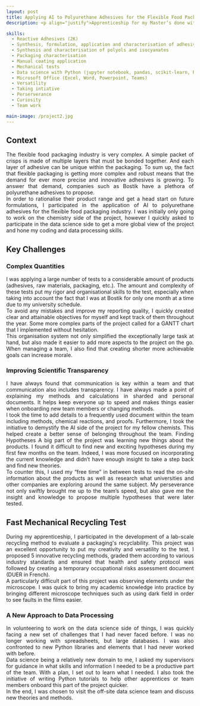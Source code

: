 ```yaml
---
layout: post
title: Applying AI to Polyurethane Adhesives for the Flexible Food Packaging Industry
description: <p align="justify">Apprenticeship for my Master’s done within the Bostik Smart Technology Centre as part of the Polyurethane Flexible Lamination team - Applying AI to polyurethanes adhesives used for the flexible food packaging industry. </p>

skills: 
  - Reactive Adhesives (2K)
  - Synthesis, formulation, application and characterisation of adhesives
  - Synthesis and characterisation of polyols and isocyanates
  - Packaging characterisation
  - Manual coating application
  - Mechanical tests
  - Data science with Python (jupyter notebook, pandas, scikit-learn, RDKit)
  - Microsoft Office (Excel, Word, Powerpoint, Teams)
  - Versatility
  - Taking intiative
  - Perserverance
  - Curiosity
  - Team work

main-image: /project2.jpg
---
```

## Context
<p align="justify"> The flexible food packaging industry is very complex. A simple packet of crisps is made of multiple layers that must be bonded together. And each layer of adhesive can be unique within the packaging. To sum up, the fact that flexible packaging is getting more complex and robust means that the demand for ever more precise and innovative adhesives is growing. To answer that demand, companies such as Bostik have a plethora of polyurethane adhesives to propose.<br/>
In order to rationalise their product range and get a head start on future formulations, I participated in the application of AI to polyurethane adhesives for the flexible food packaging industry. I was initially only going to work on the chemistry side of the project, however I quickly asked to participate in the data science side to get a more global view of the project and hone my coding and data processing skills.</p>

## Key Challenges
### Complex Quantities
<p align="justify">I was applying a large number of tests to a considerable amount of products (adhesives, raw materials, packaging, etc.). The amount and complexity of these tests put my rigor and organisational skills to the test, especially when taking into account the fact that I was at Bostik for only one month at a time due to my university schedule.<br/>
To avoid any mistakes and improve my reporting quality, I quickly created clear and attainable objectives for myself and kept track of them throughout the year. Some more complex parts of the project called for a GANTT chart that I implemented without hesitation.<br/>
This organisation system not only simplified the exceptionally large task at hand, but also made it easier to add more aspects to the project on the go. When managing a team, I also find that creating shorter more achievable goals can increase morale.

### Improving Scientific Transparency
<p align="justify">I have always found that communication is key within a team and that communication also includes transparency. I have always  made a point of explaining my methods and calculations in sharded and personal documents. It helps keep everyone up to speed and makes things easier when onboarding new team members or changing methods.<br/>
I took the time to add details to a frequently used document within the team including methods, chemical reactions, and proofs. Furthermore, I took the initiative to demystify the AI side of the project for my fellow chemists. This helped create a better sense of belonging throughout the team. 
Finding Hypotheses  
A big part of the project was learning new things about the products. I found it difficult to find new and exciting hypotheses during my first few months on the team. Indeed, I was more focused on incorporating the current knowledge and didn’t have enough insight to take a step back and find new theories.<br/>
To counter this, I used my “free time” in between tests to read the on-site information about the products as well as research what universities and other companies are exploring around the same subject. My perseverance not only swiftly brought me up to the team’s speed, but also gave me the insight and knowledge to propose multiple hypotheses that were later tested.</p>

## Fast Mechanical Recycling Test
<p align="justify">During my apprenticeship, I participated in the development of a lab-scale recycling method to evaluate a packaging's recyclability. This project was an excellent opportunity to put my creativity and versatility to the test. I proposed 5 innovative recycling methods, graded them according to various industry standards and ensured that health and safety protocol was followed by creating a temporary occupational risks assessment document (DUER in French).<br/>
A particularly difficult part of this project was observing elements under the microscope. I was quick to bring my academic knowledge into practice by bringing different microscope techniques such as using dark field in order to see faults in the films easier.<br/>


### A New Approach to Data Processing
<p align="justify">In volunteering to work on the data science side of things, I was quickly facing a new set of challenges that I had never faced before. I was no longer working with spreadsheets, but large databases. I was also confronted to new Python libraries and elements that I had never worked with before.<br/>
Data science being a relatively new domain to me, I asked my supervisors for guidance in what skills and information I needed to be a productive part of the team. With a plan, I set out to learn what I needed. I also took the initiative of writing Python tutorials to help other apprentices or team members onboard this part of the project quicker.<br/>
In the end, I was chosen to visit the off-site data science team and discuss new theories and methods.</p>


